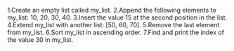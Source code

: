 1.Create an empty list called my_list.
2.Append the following elements to my_list: 10, 20, 30, 40.
3.Insert the value 15 at the second position in the list.
4.Extend my_list with another list: [50, 60, 70].
5.Remove the last element from my_list.
6.Sort my_list in ascending order.
7.Find and print the index of the value 30 in my_list.
